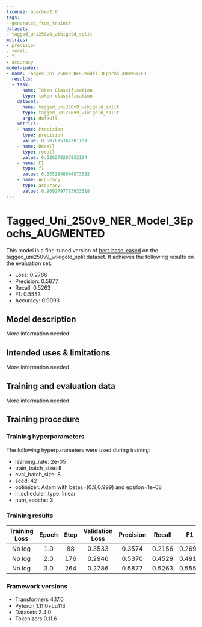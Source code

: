 ```yaml
---
license: apache-2.0
tags:
- generated_from_trainer
datasets:
- tagged_uni250v9_wikigold_split
metrics:
- precision
- recall
- f1
- accuracy
model-index:
- name: Tagged_Uni_250v9_NER_Model_3Epochs_AUGMENTED
  results:
  - task:
      name: Token Classification
      type: token-classification
    dataset:
      name: tagged_uni250v9_wikigold_split
      type: tagged_uni250v9_wikigold_split
      args: default
    metrics:
    - name: Precision
      type: precision
      value: 0.587685364281109
    - name: Recall
      type: recall
      value: 0.526270207852194
    - name: F1
      type: f1
      value: 0.5552848004873592
    - name: Accuracy
      type: accuracy
      value: 0.9092797783933518
---
```


<!-- This model card has been generated automatically according to the information the Trainer had access to. You
should probably proofread and complete it, then remove this comment. -->

# Tagged_Uni_250v9_NER_Model_3Epochs_AUGMENTED

This model is a fine-tuned version of [bert-base-cased](https://huggingface.co/bert-base-cased) on the tagged_uni250v9_wikigold_split dataset.
It achieves the following results on the evaluation set:
- Loss: 0.2786
- Precision: 0.5877
- Recall: 0.5263
- F1: 0.5553
- Accuracy: 0.9093

## Model description

More information needed

## Intended uses & limitations

More information needed

## Training and evaluation data

More information needed

## Training procedure

### Training hyperparameters

The following hyperparameters were used during training:
- learning_rate: 2e-05
- train_batch_size: 8
- eval_batch_size: 8
- seed: 42
- optimizer: Adam with betas=(0.9,0.999) and epsilon=1e-08
- lr_scheduler_type: linear
- num_epochs: 3

### Training results

| Training Loss | Epoch | Step | Validation Loss | Precision | Recall | F1     | Accuracy |
|:-------------:|:-----:|:----:|:---------------:|:---------:|:------:|:------:|:--------:|
| No log        | 1.0   | 88   | 0.3533          | 0.3574    | 0.2156 | 0.2690 | 0.8658   |
| No log        | 2.0   | 176  | 0.2946          | 0.5370    | 0.4529 | 0.4914 | 0.8999   |
| No log        | 3.0   | 264  | 0.2786          | 0.5877    | 0.5263 | 0.5553 | 0.9093   |


### Framework versions

- Transformers 4.17.0
- Pytorch 1.11.0+cu113
- Datasets 2.4.0
- Tokenizers 0.11.6
